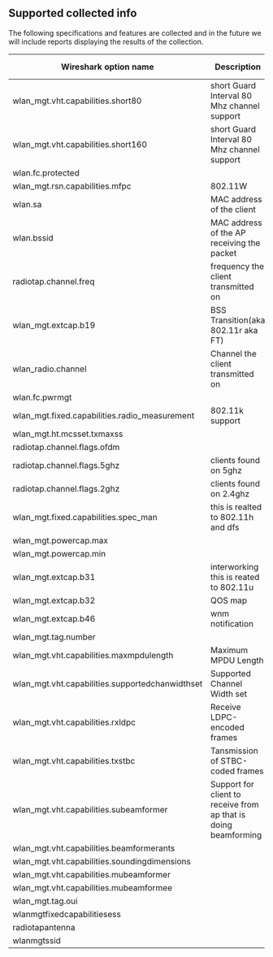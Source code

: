 ## Supported collected info
The following specifications and features are collected and in the future we will include reports displaying the results of the collection.


|	Wireshark option name 	|	Description	|	Reporting Support	|Notes	|
|-----------------------	|-------------	|-------------------	|-------	|
|	wlan_mgt.vht.capabilities.short80	|	 short Guard Interval 80 Mhz channel support	| yes	|	|
|	wlan_mgt.vht.capabilities.short160	|	short Guard Interval 80 Mhz channel support	|	yes	|	|
|	wlan.fc.protected	|	|	no	|	|
|wlan_mgt.rsn.capabilities.mfpc|802.11W|yes||
|wlan.sa|MAC address of the client|yes||
|wlan.bssid|MAC address of the AP receiving the packet|no||
|radiotap.channel.freq|frequency the client transmitted on|yes||
|wlan_mgt.extcap.b19|BSS Transition(aka 802.11r aka FT)|yes||
|wlan_radio.channel| Channel the client transmitted on|yes||
|wlan.fc.pwrmgt||no||
|wlan_mgt.fixed.capabilities.radio_measurement|802.11k support|yes||
|wlan_mgt.ht.mcsset.txmaxss||no||
|radiotap.channel.flags.ofdm||no||
|radiotap.channel.flags.5ghz| clients found on 5ghz|yes||
|radiotap.channel.flags.2ghz| clients found on 2.4ghz|yes||
|wlan_mgt.fixed.capabilities.spec_man|this is realted to 802.11h and dfs|yes||
|wlan_mgt.powercap.max||yes||
|wlan_mgt.powercap.min||yes||
|wlan_mgt.extcap.b31|interworking this is reated to 802.11u|yes||
|wlan_mgt.extcap.b32|QOS map|yes||
|wlan_mgt.extcap.b46|wnm notification|yes||
|wlan_mgt.tag.number||no||
|wlan_mgt.vht.capabilities.maxmpdulength|Maximum MPDU Length|yes||
|wlan_mgt.vht.capabilities.supportedchanwidthset|Supported Channel Width set|yes||
|wlan_mgt.vht.capabilities.rxldpc|Receive LDPC-encoded frames|yes||
|wlan_mgt.vht.capabilities.txstbc|Tansmission of STBC-coded frames|yes||
|wlan_mgt.vht.capabilities.subeamformer|Support for client to receive from ap that is doing beamforming|yes||
|wlan_mgt.vht.capabilities.beamformerants||no||
|wlan_mgt.vht.capabilities.soundingdimensions||yes||
|wlan_mgt.vht.capabilities.mubeamformer||yes||
|wlan_mgt.vht.capabilities.mubeamformee||yes||
|wlan_mgt.tag.oui||no||
|wlanmgtfixedcapabilitiesess||no||
|radiotapantenna||no||
|wlanmgtssid||no||
